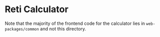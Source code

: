 # Reti Calculator

Note that the majority of the frontend code for the calculator lies in `web-packages/common` and not this directory.
